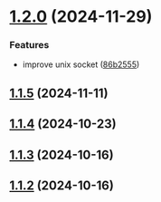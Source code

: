 # [1.2.0](https://github.com/msobiecki/boilerplate-express-server/compare/v1.1.5...v1.2.0) (2024-11-29)


### Features

* improve unix socket ([86b2555](https://github.com/msobiecki/boilerplate-express-server/commit/86b25556baab2a633e6f18e619d417b3af4f15fc))



## [1.1.5](https://github.com/msobiecki/boilerplate-express-server/compare/v1.1.4...v1.1.5) (2024-11-11)



## [1.1.4](https://github.com/msobiecki/boilerplate-express-server/compare/v1.1.3...v1.1.4) (2024-10-23)



## [1.1.3](https://github.com/msobiecki/boilerplate-express-server/compare/v1.1.2...v1.1.3) (2024-10-16)



## [1.1.2](https://github.com/msobiecki/boilerplate-express-server/compare/v1.1.1...v1.1.2) (2024-10-16)



